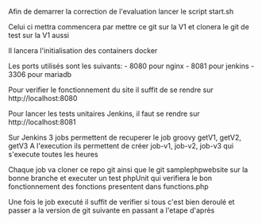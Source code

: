 Afin de demarrer la correction de l'evaluation lancer le script start.sh

Celui ci mettra commencera par mettre ce git sur la V1 et clonera le git de test sur la V1 aussi

Il lancera l'initialisation des containers docker

Les ports utilisés sont les suivants:
    - 8080 pour nginx
    - 8081 pour jenkins
    - 3306 pour mariadb

Pour verifier le fonctionnement du site il suffit de se rendre sur http://localhost:8080

Pour lancer les tests unitaires Jenkins, il faut se rendre sur http://localhost:8081

Sur Jenkins 3 jobs permettent de recuperer le job groovy getV1, getV2, getV3
A l'execution ils permettent de créer job-v1, job-v2, job-v3 qui s'execute toutes les heures

Chaque job va cloner ce repo git ainsi que le git samplephpwebsite sur la bonne branche
et executer un test phpUnit qui verifiera le bon fonctionnement des fonctions presentent dans functions.php

Une fois le job executé il suffit de verifier si tous c'est bien deroulé
et passer a la version de git suivante en passant a l'etape d'après